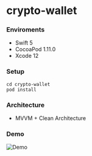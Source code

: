 # crypto-wallet

### Enviroments
- Swift 5
- CocoaPod 1.11.0
- Xcode 12

### Setup
```
cd crypto-wallet
pod install
```

### Architecture
- MVVM + Clean Architecture

### Demo
![Demo](./Demo/Demo.gif)

